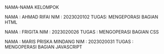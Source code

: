 NAMA-NAMA KELOMPOK

NAMA : AHMAD RIFAI
NIM  : 2023020102
TUGAS: MENGEPORASI BAGIAN HTML

NAMA : FRIGITA
NIM  : 2023020026
TUGAS : MENGOPERASI BAGIAN CSS

NAMA : MARIS PRISKA MINDANG
NIM  : 2023020031
TUGAS : MENGOPERASI BAGIAN JAVASCRIPT